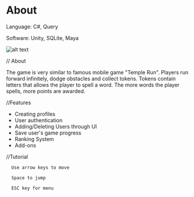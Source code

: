 # About

Language: C#, Query

Software: Unity, SQLite, Maya

![alt text](https://imgur.com/6rbVHF5)

// About

  The game is very similar to famous mobile game "Temple Run". Players run forward infinitely, dodge obstacles and collect tokens. Tokens contain letters that allows the player to spell a word. The more words the player spells, more points are awarded.
  
//Features
  
  + Creating profiles
  + User authentication
  + Adding/Deleting Users through UI
  + Save user's game progress
  + Ranking System
  + Add-ons
  
  //Tutorial
  
      Use arrow keys to move
      
      Space to jump
      
      ESC key for menu
